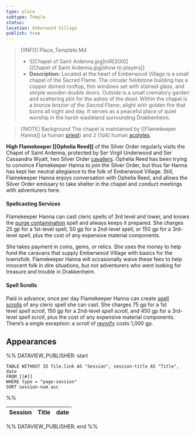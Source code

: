 ```yaml
---
type: place
subtype: Temple
status: 
location: Emberwood Village
publish: true
---
```


>[!INFO] Place_Template.Md
>- ![[Chapel of Saint Ardenna.jpg|inlR|200]]
<br/> [[Chapel of Saint Ardenna.jpg|show to players]]
> - **Description:** Located at the heart of Emberwood Village is a small chapel of the Sacred Flame. The circular fieldstone building has a copper domed rooftop, thin windows set with stained glass, and simple wooden double doors. Outside is a small crematory garden and scattering plot for the ashes of the dead. Within the chapel is a bronze _brazier of the Sacred Flame_, alight with golden fire that burns all night and day. It serves as a peaceful place of quiet worship in the harsh wasteland surrounding Drakkenheim.

>[!NOTE] Background
The chapel is maintained by [[Flamekeeper Hanna]] (a human [priest](https://www.dndbeyond.com/monsters/16985-priest)) and 2 (1d4) human [acolytes](https://www.dndbeyond.com/monsters/16763-acolyte).

**High Flamekeeper [[Ophelia Reed]]** of the Silver Order regularly visits the Chapel of Saint Ardenna, protected by Ser Virgil Underwood and Ser Cassandra Wyatt, two Silver Order [cavaliers](https://www.dndbeyond.com/monsters/4086097-cavalier). Ophelia Reed has been trying to convince Flamekeeper Hanna to join the Silver Order, but thus far Hanna has kept her neutral allegiance to the folk of Emberwood Village. Still, Flamekeeper Hanna enjoys conversation with Ophelia Reed, and allows the Silver Order emissary to take shelter in the chapel and conduct meetings with adventurers here.

#### [](https://www.dndbeyond.com/sources/dnd/dodr/emberwood-village#SpellcastingServices)Spellcasting Services

Flamekeeper Hanna can cast cleric spells of 3rd level and lower, and knows the [purge contamination](https://www.dndbeyond.com/spells/2221555-purge-contamination) spell and always keeps it prepared. She charges 25 gp for a 1st-level spell, 50 gp for a 2nd-level spell, or 150 gp for a 3rd-level spell, plus the cost of any expensive material components.

She takes payment in coins, gems, or relics. She uses the money to help fund the caravans that supply Emberwood Village with basics for the townsfolk. Flamekeeper Hanna will occasionally waive these fees to help innocent folk in dire situations, but not adventurers who went looking for treasure and trouble in Drakkenheim.

#### [](https://www.dndbeyond.com/sources/dnd/dodr/emberwood-village#SpellScrolls)Spell Scrolls

Paid in advance, once per day Flamekeeper Hanna can create [spell scrolls](https://www.dndbeyond.com/magic-items/5418-spell-scroll) of any cleric spell she can cast. She charges 75 gp for a 1st level _spell scroll_, 150 gp for a 2nd-level _spell scroll_, and 450 gp for a 3rd-level _spell scroll_, plus the cost of any expensive material components. There’s a single exception: a _scroll_ of [revivify](https://www.dndbeyond.com/spells/2234-revivify) costs 1,000 gp.

## Appearances

%% DATAVIEW_PUBLISHER: start
```dataview
TABLE WITHOUT ID file.link AS "Session", session-title AS "Title", date
FROM [[#]]
WHERE type = "page-session"
SORT session-num asc
```
%%

| Session | Title | date |
| ------- | ----- | ---- |

%% DATAVIEW_PUBLISHER: end %%
